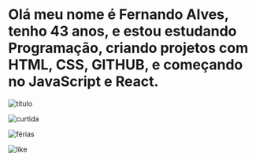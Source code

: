 # Olá meu nome é Fernando Alves, tenho 43 anos, e estou estudando Programação, criando projetos com HTML, CSS, GITHUB, e começando no JavaScript e React.


![título](https://img.shields.io/badge/Título-Título-green.svg?logo=data:<link_copiado_do_base64>)

![curtida](https://img.shields.io/badge/Deixa%20o-%E2%9D%A4-red.svg?style=flat)

![férias](https://img.shields.io/badge/T%C3%B4%20de%20F%C3%A9rias-%E2%9B%B1-FFDD67.svg?style=flat) 

![like](https://img.shields.io/badge/Deixe%20seu-%20👍-FFDD67.svg?style=flat-square)









